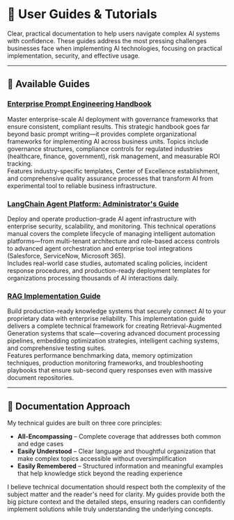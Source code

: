 # 🧭 User Guides & Tutorials

Clear, practical documentation to help users navigate complex AI systems with confidence. These guides address the most pressing challenges businesses face when implementing AI technologies, focusing on practical implementation, security, and effective usage.

---

## 📂 Available Guides

### **[Enterprise Prompt Engineering Handbook](Prompt-Engineering.md)**  
Master enterprise-scale AI deployment with governance frameworks that ensure consistent, compliant results. This strategic handbook goes far beyond basic prompt writing—it provides complete organizational frameworks for implementing AI across business units. Topics include governance structures, compliance controls for regulated industries (healthcare, finance, government), risk management, and measurable ROI tracking.  
Features industry-specific templates, Center of Excellence establishment, and comprehensive quality assurance processes that transform AI from experimental tool to reliable business infrastructure.

### **[LangChain Agent Platform: Administrator's Guide](LangChain-Admin-Guide.md)**  
Deploy and operate production-grade AI agent infrastructure with enterprise security, scalability, and monitoring. This technical operations manual covers the complete lifecycle of managing intelligent automation platforms—from multi-tenant architecture and role-based access controls to advanced agent orchestration and enterprise tool integrations (Salesforce, ServiceNow, Microsoft 365).  
Includes real-world case studies, automated scaling policies, incident response procedures, and production-ready deployment templates for organizations processing thousands of AI interactions daily.

### **[RAG Implementation Guide](RAG-Implementation.md)**  
Build production-ready knowledge systems that securely connect AI to your proprietary data with enterprise reliability. This implementation guide delivers a complete technical framework for creating Retrieval-Augmented Generation systems that scale—covering advanced document processing pipelines, embedding optimization strategies, intelligent caching systems, and comprehensive testing suites.  
Features performance benchmarking data, memory optimization techniques, production monitoring frameworks, and troubleshooting playbooks that ensure sub-second query responses even with massive document repositories.

---

## 📘 Documentation Approach

My technical guides are built on three core principles:

- **All-Encompassing** – Complete coverage that addresses both common and edge cases
- **Easily Understood** – Clear language and thoughtful organization that make complex topics accessible without oversimplification
- **Easily Remembered** – Structured information and meaningful examples that help knowledge stick beyond the reading experience

I believe technical documentation should respect both the complexity of the subject matter and the reader's need for clarity. My guides provide both the big picture context and the detailed steps, ensuring readers can confidently implement solutions while truly understanding the underlying concepts.
